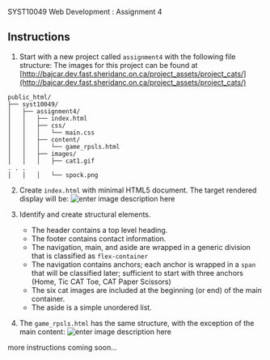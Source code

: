 SYST10049 Web Development
: Assignment 4

## Instructions
1. Start with a new project called `assignment4` with the following file structure:
The images for this project can be found at [http://bajcar.dev.fast.sheridanc.on.ca/project_assets/project_cats/](http://bajcar.dev.fast.sheridanc.on.ca/project_assets/project_cats/)
```
public_html/
├── syst10049/	
│   ├── assignment4/
│   │   ├── index.html
│   │   ├── css/
│   │   │   └── main.css 
│   │   ├── content/
│   │   │   └── game_rpsls.html
│   │   ├── images/
│   │   │   ├── cat1.gif
. . .
│   │   │   └── spock.png 
```
2. Create `index.html` with minimal HTML5 document. The target rendered display will be:
![enter image description here](http://bajcar.dev.fast.sheridanc.on.ca/project_assets/images10049/screenshot1.png)
3. Identify and create structural elements.

	- The header contains a top level heading.
	- The footer contains contact information.
	- The navigation, main, and aside are wrapped in a generic division that is classified as `flex-container`
	- The navigation contains anchors; each anchor is wrapped in a `span` that will be classified later; sufficient to start with three anchors (Home, Tic CAT Toe,  CAT Paper Scissors)
	- The six cat images are included at the beginning (or end) of the main container.
	- The aside is a simple unordered list.

 4. The `game_rpsls.html` has the same structure, with the exception of the main content:
![enter image description here](http://bajcar.dev.fast.sheridanc.on.ca/project_assets/images10049/screenshot2.png)

more instructions coming soon...

<!--stackedit_data:
eyJoaXN0b3J5IjpbMTAyNTIzMjE0NywyMTMzNDgzNzM3LC0zND
U5MDI5ODEsMTY2Mzk3NzgzNywtMTkxNDE5NDE3MSwtNjUxNDkx
Mjk2LC0xMjE5NTAwODQwXX0=
-->
